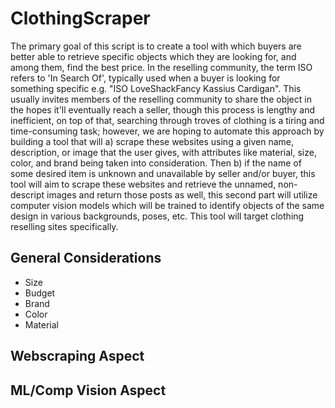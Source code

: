 # ClothingScraper
The primary goal of this script is to create a tool with which buyers are better able to retrieve specific objects which they are looking for, and among them, find the best price. In the reselling community, the term ISO refers to 'In Search Of', typically used when a buyer is looking for something specific e.g. "ISO LoveShackFancy Kassius Cardigan". This usually invites members of the reselling community to share the object in the hopes it'll eventually reach a seller, though this process is lengthy and inefficient, on top of that, searching through troves of clothing is a tiring and time-consuming task; however, we are hoping to automate this approach by building a tool that will a) scrape these websites using a given name, description, or image that the user gives, with attributes like material, size, color, and brand being taken into consideration. Then b) if the name of some desired item is unknown and unavailable by seller and/or buyer, this tool will aim to scrape these websites and retrieve the unnamed, non-descript images and return those posts as well, this second part will utilize computer vision models which will be trained to identify objects of the same design in various backgrounds, poses, etc. This tool will target clothing reselling sites specifically. 

## General Considerations
* Size
* Budget
* Brand
* Color
* Material

## Webscraping Aspect

## ML/Comp Vision Aspect

